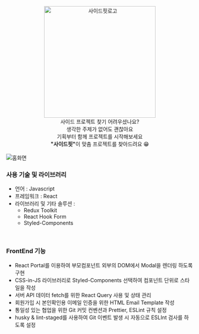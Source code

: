 <div align="center">
<img src="https://avatars.githubusercontent.com/u/107043141?s=400&u=2e3a85a732f9e3bf32e21d906e05663dd2cd88ad&v=4" alt="사이드핏로고" width="300"/>
</br>

<div align="center">
    사이드 프로젝트 찾기 어려우셨나요? </br>
    생각한 주제가 없어도 괜찮아요 </br>
    기획부터 함께 프로젝트를 시작해보세요 </br>
    <b>"사이드핏"</b>이 맞춤 프로젝트를 찾아드려요 😁
</div>
</div>

</br>

<img src="https://s3.us-west-2.amazonaws.com/secure.notion-static.com/ca88ce39-6afb-4e09-a395-226ae5a44875/Untitled.png?X-Amz-Algorithm=AWS4-HMAC-SHA256&X-Amz-Content-Sha256=UNSIGNED-PAYLOAD&X-Amz-Credential=AKIAT73L2G45EIPT3X45%2F20230312%2Fus-west-2%2Fs3%2Faws4_request&X-Amz-Date=20230312T172000Z&X-Amz-Expires=86400&X-Amz-Signature=a2d2542fe6afa67359cd3a0d6936d495b9ad642a8fae77d4ca78dbba62c4f935&X-Amz-SignedHeaders=host&response-content-disposition=filename%3D%22Untitled.png%22&x-id=GetObject" alt="홈화면"  />

### 사용 기술 및 라이브러리
- 언어 : Javascript
- 프레임워크 : React
- 라이브러리 및 기타 솔루션 :
    - Redux Toolkit
    - React Hook Form
    - Styled-Components

</br>

### FrontEnd 기능
- React Portal를 이용하여 부모컴포넌트 외부의 DOM에서 Modal을 렌더링 하도록 구현
- CSS-in-JS 라이브러리로 Styled-Components 선택하여 컴포넌트 단위로 스타일을 작성
- 서버 API 데이터 fetch를 위한 React Query 사용 및 상태 관리
- 회원가입 시 본인확인용 이메일 인증을 위한 HTML Email Template 작성
- 통일성 있는 협업을 위한 Git 커밋 컨벤션과 Prettier, ESLint 규칙 설정
- husky & lint-staged를 사용하여 Git 이벤트 발생 시 자동으로 ESLInt 검사를 하도록 설정
